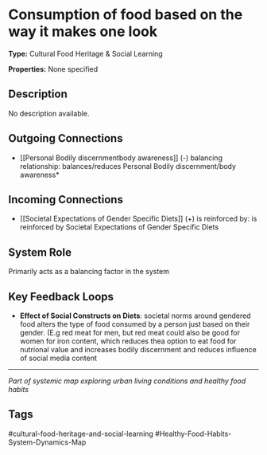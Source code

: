 # Consumption of food based on the way it makes one look

**Type:** Cultural Food Heritage & Social Learning

**Properties:** None specified

## Description
No description available.

## Outgoing Connections
- [[Personal Bodily discernmentbody awareness]] (-) balancing relationship: balances/reduces Personal Bodily discernment/body awareness*

## Incoming Connections
- [[Societal Expectations of Gender Specific Diets]] (+) is reinforced by: is reinforced by Societal Expectations of Gender Specific Diets

## System Role
Primarily acts as a balancing factor in the system

## Key Feedback Loops
- **Effect of Social Constructs on Diets**: societal norms around gendered food alters the type of food consumed by a person just based on their gender. (E.g red meat for men, but red meat could also be good for women for iron content, which reduces thea option to eat food for nutrional value and increases bodily discernment and reduces influence of social media content

---
*Part of systemic map exploring urban living conditions and healthy food habits*

## Tags
#cultural-food-heritage-and-social-learning #Healthy-Food-Habits-System-Dynamics-Map
